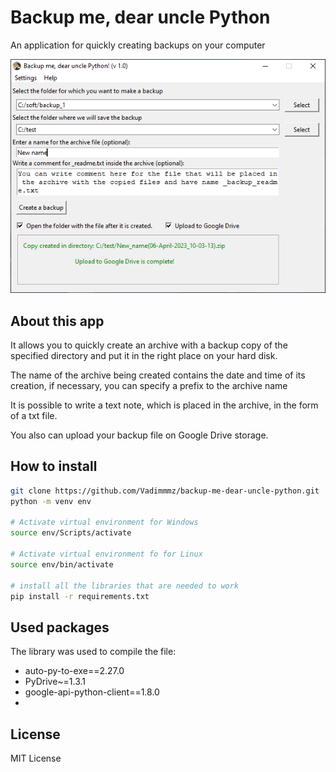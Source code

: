 # Backup me, dear uncle Python
An application for quickly creating backups on your computer  

<img src="image/backup_uncle.png">  

## About this app
It allows you to quickly create an archive with a backup copy of the specified directory and put it in the right place on your hard disk.  

The name of the archive being created contains the date and time of its creation, if necessary, you can specify a prefix to the archive name

It is possible to write a text note, which is placed in the archive, in the form of a txt file.

You also can upload your backup file on Google Drive storage.

## How to install

```bash
git clone https://github.com/Vadimmmz/backup-me-dear-uncle-python.git
python -m venv env

# Activate virtual environment for Windows
source env/Scripts/activate

# Activate virtual environment fo for Linux
source env/bin/activate

# install all the libraries that are needed to work
pip install -r requirements.txt
```

## Used packages
The library was used to compile the file:
- auto-py-to-exe==2.27.0
- PyDrive~=1.3.1
- google-api-python-client==1.8.0
- 
## License

MIT License